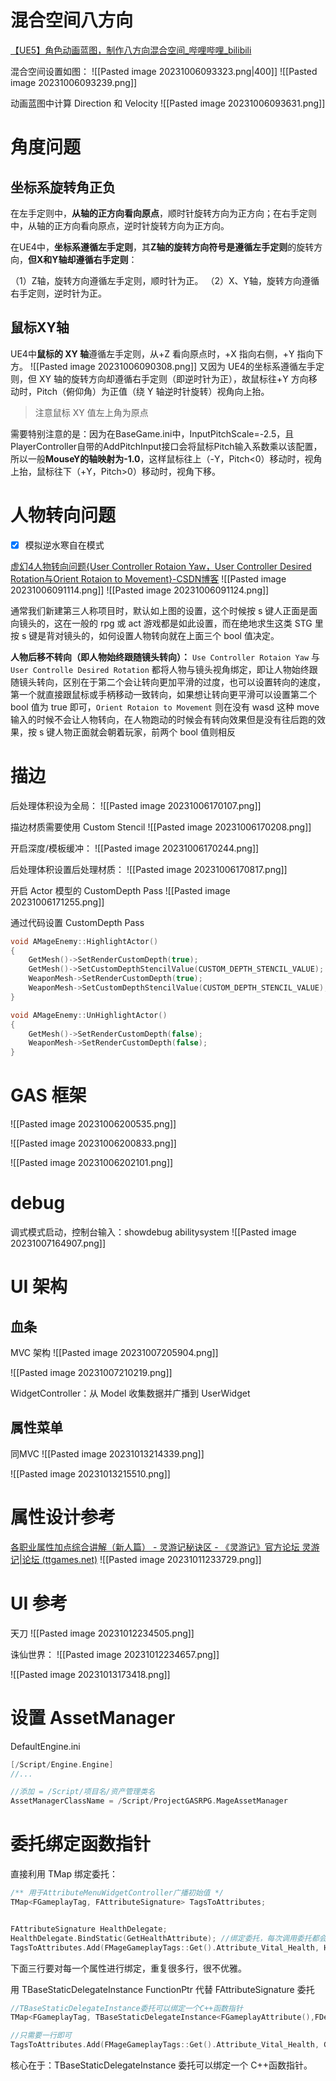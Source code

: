 
# 混合空间八方向
[【UE5】角色动画蓝图，制作八方向混合空间_哔哩哔哩_bilibili](https://www.bilibili.com/video/BV1TG4y1V75k/?spm_id_from=333.337.top_right_bar_window_custom_collection.content.click)

混合空间设置如图：
![[Pasted image 20231006093323.png|400]]
![[Pasted image 20231006093239.png]]

动画蓝图中计算 Direction 和 Velocity
![[Pasted image 20231006093631.png]]
# 角度问题
## 坐标系旋转角正负

在左手定则中，**从轴的正方向看向原点**，顺时针旋转方向为正方向；在右手定则中，从轴的正方向看向原点，逆时针旋转方向为正方向。

在UE4中，**坐标系遵循左手定则**，其**Z轴的旋转方向符号是遵循左手定则**的旋转方向，**但X和Y轴却遵循右手定则**：

（1）Z轴，旋转方向遵循左手定则，顺时针为正。
（2）X、Y轴，旋转方向遵循右手定则，逆时针为正。

## 鼠标XY轴

UE4中**鼠标的 XY 轴**遵循左手定则，从+Z 看向原点时，+X 指向右侧，+Y 指向下方。
![[Pasted image 20231006090308.png]]
又因为 UE4的坐标系遵循左手定则，但 XY 轴的旋转方向却遵循右手定则（即逆时针为正），故鼠标往+Y 方向移动时，Pitch（俯仰角）为正值（绕 Y 轴逆时针旋转）视角向上抬。
>注意鼠标 XY 值左上角为原点

需要特别注意的是：因为在BaseGame.ini中，InputPitchScale=-2.5，且PlayerController自带的AddPitchInput接口会将鼠标Pitch输入系数乘以该配置，所以一般**MouseY的轴映射为-1.0**，这样鼠标往上（-Y，Pitch<0）移动时，视角上抬，鼠标往下（+Y，Pitch>0）移动时，视角下移。
# 人物转向问题
- [x] 模拟逆水寒自在模式

[虚幻4人物转向问题{User Controller Rotaion Yaw，User Controller Desired Rotation与Orient Rotaion to Movement}-CSDN博客](https://blog.csdn.net/u012249992/article/details/83186907)
![[Pasted image 20231006091114.png]]
![[Pasted image 20231006091124.png]]

通常我们新建第三人称项目时，默认如上图的设置，这个时候按 s 键人正面是面向镜头的，这在一般的 rpg 或 act 游戏都是如此设置，而在绝地求生这类 STG 里按 s 键是背对镜头的，如何设置人物转向就在上面三个 bool 值决定。

**人物后移不转向（即人物始终跟随镜头转向）：**
`Use Controller Rotaion Yaw` 与 `User Controlle Desired Rotation` 都将人物与镜头视角绑定，即让人物始终跟随镜头转向，区别在于第二个会让转向更加平滑的过度，也可以设置转向的速度，第一个就直接跟鼠标或手柄移动一致转向，如果想让转向更平滑可以设置第二个 bool 值为 true 即可，`Orient Rotaion to Movement` 则在没有 wasd 这种 move 输入的时候不会让人物转向，在人物跑动的时候会有转向效果但是没有往后跑的效果，按 s 键人物正面就会朝着玩家，前两个 bool 值则相反

# 描边
后处理体积设为全局：
![[Pasted image 20231006170107.png]]

描边材质需要使用 Custom Stencil
![[Pasted image 20231006170208.png]]

开启深度/模板缓冲：
![[Pasted image 20231006170244.png]]

后处理体积设置后处理材质：
![[Pasted image 20231006170817.png]]

开启 Actor 模型的 CustomDepth Pass
![[Pasted image 20231006171255.png]]

通过代码设置 CustomDepth Pass
```c++
void AMageEnemy::HighlightActor()
{
	GetMesh()->SetRenderCustomDepth(true);
	GetMesh()->SetCustomDepthStencilValue(CUSTOM_DEPTH_STENCIL_VALUE);
	WeaponMesh->SetRenderCustomDepth(true);
	WeaponMesh->SetCustomDepthStencilValue(CUSTOM_DEPTH_STENCIL_VALUE);
}

void AMageEnemy::UnHighlightActor()
{
	GetMesh()->SetRenderCustomDepth(false);
	WeaponMesh->SetRenderCustomDepth(false);
}
```

# GAS 框架
![[Pasted image 20231006200535.png]]

![[Pasted image 20231006200833.png]]

![[Pasted image 20231006202101.png]]

# debug
调式模式启动，控制台输入：showdebug abilitysystem
![[Pasted image 20231007164907.png]]

# UI 架构
## 血条
MVC 架构
![[Pasted image 20231007205904.png]]

![[Pasted image 20231007210219.png]]

WidgetController：从 Model 收集数据并广播到 UserWidget

## 属性菜单
同MVC
![[Pasted image 20231013214339.png]]

![[Pasted image 20231013215510.png]]

# 属性设计参考
[各职业属性加点综合讲解（新人篇） - 灵游记秘诀区 - 《灵游记》官方论坛 灵游记|论坛 (ttgames.net)](http://ghostbbs.ttgames.net/showtopic-15269.aspx)
![[Pasted image 20231011233729.png]]

# UI 参考
天刀
![[Pasted image 20231012234505.png]]

诛仙世界：
![[Pasted image 20231012234657.png]]

![[Pasted image 20231013173418.png]]

# 设置 AssetManager
DefaultEngine.ini

```c++
[/Script/Engine.Engine]
//...

//添加 = /Script/项目名/资产管理类名
AssetManagerClassName = /Script/ProjectGASRPG.MageAssetManager
```

# 委托绑定函数指针

直接利用 TMap 绑定委托：
```c++
/** 用于AttributeMenuWidgetController广播初始值 */
TMap<FGameplayTag, FAttributeSignature> TagsToAttributes;


FAttributeSignature HealthDelegate;
HealthDelegate.BindStatic(GetHealthAttribute); //绑定委托，每次调用委托都会返回对应的FGameplayAttribute
TagsToAttributes.Add(FMageGameplayTags::Get().Attribute_Vital_Health, HealthDelegate);
```

下面三行要对每一个属性进行绑定，重复很多行，很不优雅。

用 TBaseStaticDelegateInstance FunctionPtr 代替 FAttributeSignature 委托
```c++
//TBaseStaticDelegateInstance委托可以绑定一个C++函数指针
TMap<FGameplayTag, TBaseStaticDelegateInstance<FGameplayAttribute(),FDefaultDelegateUserPolicy>::FFuncPtr> TagsToAttributes;

//只需要一行即可
TagsToAttributes.Add(FMageGameplayTags::Get().Attribute_Vital_Health, GetHealthAttribute);
```

核心在于：TBaseStaticDelegateInstance 委托可以绑定一个 C++函数指针。